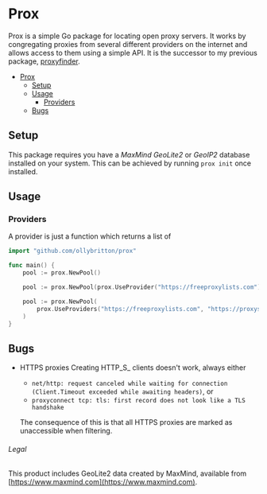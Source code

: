 # Prox
Prox is a simple Go package for locating open proxy servers. It works by congregating proxies from several different providers on the internet and allows access to them using a simple API. It is the successor to my previous package, [proxyfinder](https://github.com/ollybritton/proxyfinder).

- [Prox](#prox)
  - [Setup](#setup)
  - [Usage](#usage)
    - [Providers](#providers)
  - [Bugs](#bugs)

## Setup
This package requires you have a *MaxMind GeoLite2* or *GeoIP2* database installed on your system. This can be achieved by running `prox init` once installed.

## Usage
### Providers
A provider is just a function which returns a list of 
```go
import "github.com/ollybritton/prox"

func main() {
    pool := prox.NewPool()

    pool := prox.NewPool(prox.UseProvider("https://freeproxylists.com"))

    pool := prox.NewPool(
        prox.UseProviders("https://freeproxylists.com", "https://proxyscrape.com", "static"1)
    )
}
```

## Bugs
* HTTPS proxies
  Creating HTTP_S_ clients doesn't work, always either 
  * `net/http: request canceled while waiting for connection (Client.Timeout exceeded while awaiting headers)`, or
  * `proxyconnect tcp: tls: first record does not look like a TLS handshake`

  The consequence of this is that all HTTPS proxies are marked as unaccessible when filtering.
  
###### Legal
This product includes GeoLite2 data created by MaxMind, available from [https://www.maxmind.com](https://www.maxmind.com).